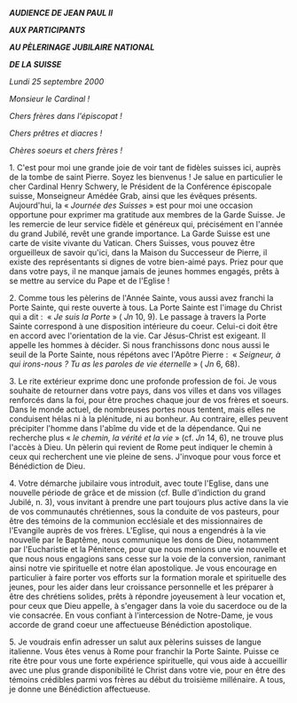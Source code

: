 ***AUDIENCE DE JEAN PAUL II***

***AUX PARTICIPANTS***

***AU PÈLERINAGE JUBILAIRE NATIONAL***

***DE LA SUISSE***

*Lundi 25 septembre 2000*

*Monsieur le Cardinal !*

*Chers frères dans l'épiscopat !*

*Chers prêtres et diacres !*

*Chères soeurs et chers frères !*

1. C'est pour moi une grande joie de voir tant de fidèles suisses ici, auprès de la tombe de saint Pierre. Soyez les bienvenus ! Je salue en particulier le cher Cardinal Henry Schwery, le Président de la Conférence épiscopale suisse, Monseigneur Amédée Grab, ainsi que les évêques présents. Aujourd'hui, la « *Journée des Suisses* » est pour moi une occasion opportune pour exprimer ma gratitude aux membres de la Garde Suisse. Je les remercie de leur service fidèle et généreux qui, précisément en l'année du grand Jubilé, revêt une grande importance. La Garde Suisse est une carte de visite vivante du Vatican. Chers Suisses, vous pouvez être orgueilleux de savoir qu'ici, dans la Maison du Successeur de Pierre, il existe des représentants si dignes de votre bien-aimé pays. Priez pour que dans votre pays, il ne manque jamais de jeunes hommes engagés, prêts à se mettre au service du Pape et de l'Eglise !

2. Comme tous les pèlerins de l'Année Sainte, vous aussi avez franchi la Porte Sainte, qui reste ouverte à tous. La Porte Sainte est l'image du Christ qui a dit :  « *Je suis la Porte* » ( *Jn* 10, 9). Le passage à travers la Porte Sainte correspond à une disposition intérieure du coeur. Celui-ci doit être en accord avec l'orientation de la vie. Car Jésus-Christ est exigeant. Il appelle les hommes à décider. Si nous franchissons donc nous aussi le seuil de la Porte Sainte, nous répétons avec l'Apôtre Pierre :  « *Seigneur, à qui irons-nous ? Tu as les paroles de vie éternelle* » ( *Jn* 6, 68).

3. Le rite extérieur exprime donc une profonde profession de foi. Je vous souhaite de retourner dans votre pays, dans vos villes et dans vos villages renforcés dans la foi, pour être proches chaque jour de vos frères et soeurs. Dans le monde actuel, de nombreuses portes nous tentent, mais elles ne conduisent hélas ni à la plénitude, ni au bonheur. Au contraire, elles peuvent précipiter l'homme dans l'abîme du vide et de la dépendance. Qui ne recherche plus « *le chemin, la vérité et la vie* » (cf. *Jn* 14, 6), ne trouve plus l'accès à Dieu. Un pèlerin qui revient de Rome peut indiquer le chemin à ceux qui recherchent une vie pleine de sens. J'invoque pour vous force et Bénédiction de Dieu.

4. Votre démarche jubilaire vous introduit, avec toute l'Eglise, dans une nouvelle période de grâce et de mission (cf. Bulle d'indiction du grand Jubilé, n. 3), vous invitant à prendre une part toujours plus active dans la vie de vos communautés chrétiennes, sous la conduite de vos pasteurs, pour être des témoins de la communion ecclésiale et des missionnaires de l'Evangile auprès de vos frères. L'Eglise, qui nous a engendrés à la vie nouvelle par le Baptême, nous communique les dons de Dieu, notamment par l'Eucharistie et la Pénitence, pour que nous menions une vie nouvelle et que nous nous engagions sans cesse sur la voie de la conversion, ranimant ainsi notre vie spirituelle et notre élan apostolique. Je vous encourage en particulier à faire porter vos efforts sur la formation morale et spirituelle des jeunes, pour les aider dans leur croissance personnelle et les préparer à être des chrétiens solides, prêts à répondre joyeusement à leur vocation et, pour ceux que Dieu appelle, à s'engager dans la voie du sacerdoce ou de la vie consacrée. En vous confiant à l'intercession de Notre-Dame, je vous accorde de grand coeur une affectueuse Bénédiction apostolique.

5. Je voudrais enfin adresser un salut aux pèlerins suisses de langue italienne. Vous êtes venus à Rome pour franchir la Porte Sainte. Puisse ce rite être pour vous une forte expérience spirituelle, qui vous aide à accueillir avec une plus grande disponibilité le Christ dans votre vie, pour en être des témoins crédibles parmi vos frères au début du troisième millénaire. A tous, je donne une Bénédiction affectueuse.